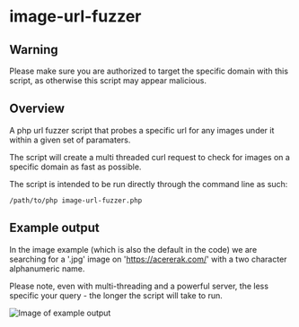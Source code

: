 # image-url-fuzzer

## Warning

Please make sure you are authorized to target the specific domain with this script, as otherwise this script may appear malicious.

## Overview
A php url fuzzer script that probes a specific url for any images under it within a given set of paramaters.

The script will create a multi threaded curl request to check for images on a specific domain as fast as possible.

The script is intended to be run directly through the command line as such:

`/path/to/php image-url-fuzzer.php`

## Example output

In the image example (which is also the default in the code) we are searching for a '.jpg' image on 'https://acererak.com/' with a two character alphanumeric name.

Please note, even with multi-threading and a powerful server, the less specific your query - the longer the script will take to run.

![Image of example output](https://i.imgur.com/6fgU2fR.png)

